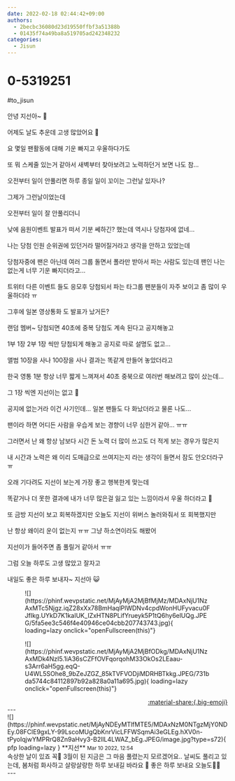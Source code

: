 ```yaml
---
date: 2022-02-18 02:44:42+09:00
authors:
  - 2becbc36080d23d19550ffbf3a51388b
  - 01435f74a49ba8a519705ad242348232
categories:
  - Jisun
---
```


# 0-5319251

<div class="post-container" markdown="1">
<div class="content-container md-sidebar__scrollwrap" markdown="1">

\#to_jisun<br><br>안녕 지선아~ 👋<br><br>어제도 날도 추운데 고생 많았어요 🥺<br><br>요 몇일 팬활동에 대해 기운 빠지고 우울하다가도<br><br>또 뭐 스케줄 있는거 같아서 새벽부터 찾아보려고 노력하던거 보면 나도 참...<br><br>오전부터 일이 안풀리면 하루 종일 일이 꼬이는 그런날 있자나? <br><br>그제가 그런날이었는데 <br><br>오전부터 일이 잘 안풀리더니<br><br>낮에 음원이벤트 발표가 떠서 기분 쎄하긴? 했는데 역시나 당첨자에 없네...<br><br>나는 당첨 인원 순위권에 있던거라 떨어질거라고 생각을 안하고 있었는데 <br><br>당첨자중에 팬은 아닌데 여러 그룹 돌면서 폴라만 받아서 파는 사람도 있는데 팬인 나는 없는게 너무 기운 빠지더라고...<br><br>트위터 다른 이벤트 들도 응모후 당첨되서 파는 타그룹 팬분들이 자주 보이고 좀 많이 우울하더라 ㅠ<br><br>그후에 일본 영상통화 도 발표가 났거든?<br><br>랜덤 멤버~ 당첨되면 40초에 중복 당첨도 계속 된다고 공지해놓고<br><br>1부 1장    2부 1장 씩만  당첨되게 해놓고 공지로 따로 설명도 없고...<br><br>앨범 10장을 사나 100장을 사나 결과는 똑같게 만들어 놓았더라고<br><br>한국 영통 1분 항상 너무 짧게 느껴져서 40초 중북으로 여러번 해보려고 많이 샀는데...<br><br>그 1장 씩엔 지선이는 없고 🥺<br><br>공지에 없는거라 이건 사기인데... 일본 팬들도 다 화났더라고 물론 나도...<br><br>팬이라 하면 어디든 사람을 우습게 보는 경향이 너무 심한거 같아... ㅠㅠ<br><br>그러면서 난 왜 항상 남보다 시간 돈 노력 더 많이 쓰고도 더 적게 보는 경우가 많은지 <br><br>내 시간과 노력은 왜 이리 도매급으로 쓰여지는지 라는 생각이 들면서 잠도 안오더라구 ㅠ<br><br>오래 기다려도 지선이 보는게 가장 좋고 행복한게 맞는데 <br><br>똑같거나 더 못한 결과에 내가 너무 많은걸 잃고 있는 느낌이라서 우울 하더라고 🥺<br><br>또 금방 지선이 보고 회복하겠지만 오늘도 지선이 위버스 놀러와줘서 또 회복했지만<br><br>난 항상 왜이리 운이 없는지 ㅠㅠ  그냥 하소연이라도 해봤어   <br><br>지선이가 들어주면 좀 풀릴거 같아서 ㅠㅠ <br><br>그럼 오늘 하루도 고생 많았고 잘자고 <br><br>내일도 좋은 하루 보내자~ 지선아 😺 
<figure markdown="1">
![](https://phinf.wevpstatic.net/MjAyMjA2MjBfMjMz/MDAxNjU1NzAxMTc5Njgz.iqZ28xXx78BmHaqlPlWDNv4cpdWonHUFyvacu0FJfIkg.UYkD7K1kaIUK_IZxHTN8PLifYrueyk5P1tQ6hy6elUQg.JPEG/5fa5ee3c546f4e40946ce04cbb207743743.jpg){ loading=lazy onclick="openFullscreen(this)"}
</figure>

<figure markdown="1">
![](https://phinf.wevpstatic.net/MjAyMjA2MjBfODkg/MDAxNjU1NzAxMDk4NzI5.1iA36sCZFfOVFqorqohM33OkOs2LEaau-s3Arr6aH5gg.eqQ-U4WL5SOhe8_9bZeJZGZ_85kTVFVODjiMDRHBTkkg.JPEG/731bda5744c84112897b92a828a0a11a695.jpg){ loading=lazy onclick="openFullscreen(this)"}
</figure>


</div>
</div>

<div style="text-align: right;" markdown="1">
<a href="https://weverse.io/fromis9/fanpost/0-5319251" style="text-align: right;">:material-share:{.big-emoji}</a>
</div>
---

<div class="comments-container md-sidebar__scrollwrap" markdown="1">
<div class="comment" markdown="1">
<div class='id-container' markdown="1">
![](https://phinf.wevpstatic.net/MjAyNDEyMTlfMTE5/MDAxNzM0NTgzMjY0NDEy.08FClE9gxLY-99LscoMUgQbKnrVicLFFWSqmAi3eGLEg.hXV0n-tPyoIqjwYMPRrQ8Zn9aHvy3-B2llL4LWAZ_bEg.JPEG/image.jpg?type=s72){ pfp loading=lazy }
**<span class="artist">지선</span>** <small>Mar 10 2022, 12:54</small><br>
</div>
<div class='comment-body' markdown="1">
속상한 날이 있죠 꼭🥺 3월이 된 지금은 그 마음 풀렸는지 모르겠어요.. 날씨도 풀리고 있는데, 봄처럼 화사하고 살랑살랑한 하루 보내길 바라요 🥺 좋은 하루 보내요 오늘도🥺🥺
</div>
</div>
</div>
---
